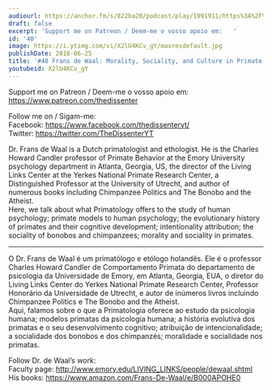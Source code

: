 ```yaml
---
audiourl: https://anchor.fm/s/822ba20/podcast/play/1991911/https%3A%2F%2Fd3ctxlq1ktw2nl.cloudfront.net%2Fproduction%2F2018-11-27%2F7602055-44100-2-9f2f33973fd7b.mp3
draft: false
excerpt: 'Support me on Patreon / Deem-me o vosso apoio em:   '
id: '40'
image: https://i.ytimg.com/vi/X2lU4KCv_gY/maxresdefault.jpg
publishDate: 2018-06-25
title: '#40 Frans de Waal: Morality, Sociality, and Culture in Primate Societies'
youtubeid: X2lU4KCv_gY
---
```

<div class="timelinks">

Support me on Patreon / Deem-me o vosso apoio em:   
https://www.patreon.com/thedissenter

Follow me on / Sigam-me:  
Facebook: https://www.facebook.com/thedissenteryt/  
Twitter: https://twitter.com/TheDissenterYT

Dr. Frans de Waal is a Dutch primatologist and ethologist. He is the Charles Howard Candler professor of Primate Behavior at the Emory University psychology department in Atlanta, Georgia, US, the director of the Living Links Center at the Yerkes National Primate Research Center, a Distinguished Professor at the University of Utrecht, and author of numerous books including Chimpanzee Politics and The Bonobo and the Atheist.  
Here, we talk about what Primatology offers to the study of human psychology; primate models to human psychology; the evolutionary history of primates and their cognitive development; intentionality attribution; the sociality of bonobos and chimpanzees; morality and sociality in primates.

---

O Dr. Frans de Waal é um primatólogo e etólogo holandês. Ele é o professor Charles Howard Candler de Comportamento Primata do departamento de psicologia da Universidade de Emory, em Atlanta, Georgia, EUA, o diretor do Living Links Center do  Yerkes National Primate Research Center, Professor Honorário da Universidade de Utrecht, e autor de inúmeros livros incluindo Chimpanzee Politics e The Bonobo and the Atheist.  
Aqui, falamos sobre o que a Primatologia oferece ao estudo da psicologia humana; modelos primatas da psicologia humana; a história evolutiva dos primatas e o seu desenvolvimento cognitivo; atribuição de intencionalidade; a socialidade dos bonobos e dos chimpanzés; moralidade e socialidade nos primatas.

Follow Dr. de Waal’s work:  
Faculty page: http://www.emory.edu/LIVING_LINKS/people/dewaal.shtml  
His books: https://www.amazon.com/Frans-De-Waal/e/B000APOHE0</div>

